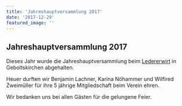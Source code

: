 ```yaml
---
title: 'Jahreshauptversammlung 2017'
date: '2017-12-29'
featured_image: ''
---
```


## Jahreshauptversammlung 2017

Dieses Jahr wurde die Jahreshauptversammlung beim [Ledererwirt](http://www.ledererwirt.com/) in Geboltskirchen abgehalten.

Heuer durften wir Benjamin Lachner, Karina Nöhammer und Wilfired Zweimüller für ihre 5 jährige Mitgliedschaft beim Verein ehren.

Wir bedanken uns bei allen Gästen für die gelungene Feier.
